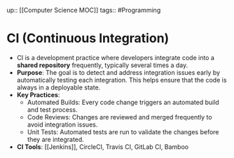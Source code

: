 up:: [[Computer Science MOC]]
tags:: #Programming  
# CI (Continuous Integration)
- CI is a development practice where developers integrate code into a **shared repository** frequently, typically several times a day.
- **Purpose**: The goal is to detect and address integration issues early by automatically testing each integration. This helps ensure that the code is always in a deployable state.
- **Key Practices**:
    - Automated Builds: Every code change triggers an automated build and test process.
    - Code Reviews: Changes are reviewed and merged frequently to avoid integration issues.
    - Unit Tests: Automated tests are run to validate the changes before they are integrated.
- **CI Tools**: [[Jenkins]], CircleCI, Travis CI, GitLab CI, Bamboo